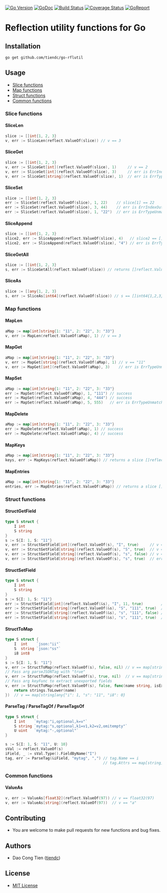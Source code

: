 [![Go Version][gover-img]][gover] [![GoDoc][doc-img]][doc] [![Build Status][ci-img]][ci] [![Coverage Status][cov-img]][cov] [![GoReport][rpt-img]][rpt]

# Reflection utility functions for Go

## Installation

```shell
go get github.com/tiendc/go-rflutil
```

## Usage

- [Slice functions](#slice-functions)
- [Map functions](#map-functions)
- [Struct functions](#struct-functions)
- [Common functions](#common-functions)

### Slice functions

#### SliceLen

```go
slice := []int{1, 2, 3}
v, err := SliceLen(reflect.ValueOf(slice)) // v == 3
```

#### SliceGet

```go
slice := []int{1, 2, 3}
v, err := SliceGet[int](reflect.ValueOf(slice), 1)     // v == 2
v, err := SliceGet[int](reflect.ValueOf(slice), 3)     // err is ErrIndexOutOfRange
v, err := SliceGet[string](reflect.ValueOf(slice), 1)  // err is ErrTypeUnmatched
```

#### SliceSet

```go
slice := []int{1, 2, 3}
err := SliceSet(reflect.ValueOf(slice), 1, 22)    // slice[1] == 22
err := SliceSet(reflect.ValueOf(slice), 3, 44)    // err is ErrIndexOutOfRange
err := SliceSet(reflect.ValueOf(slice), 1, "22")  // err is ErrTypeUnmatched
```

#### SliceAppend

```go
slice := []int{1, 2, 3}
slice2, err := SliceAppend(reflect.ValueOf(slice), 4)   // slice2 == []int{1, 2, 3, 4}
slice2, err := SliceAppend(reflect.ValueOf(slice), "4") // err is ErrTypeUnmatched
```

#### SliceGetAll

```go
slice := []int{1, 2, 3}
s, err := SliceGetAll(reflect.ValueOf(slice)) // returns []reflect.Value
```

#### SliceAs

```go
slice := []any{1, 2, 3}
s, err := SliceAs[int64](reflect.ValueOf(slice)) // s == []int64{1,2,3}
```

### Map functions

#### MapLen

```go
aMap := map[int]string{1: "11", 2: "22", 3: "33"}
v, err := MapLen(reflect.ValueOf(aMap), 1) // v == 3
```

#### MapGet

```go
aMap := map[int]string{1: "11", 2: "22", 3: "33"}
v, err := MapGet[string](reflect.ValueOf(aMap), 1) // v == "11"
v, err := MapGet[int](reflect.ValueOf(aMap), 3)    // err is ErrTypeUnmatched
```

#### MapSet

```go
aMap := map[int]string{1: "11", 2: "22", 3: "33"}
err := MapSet(reflect.ValueOf(aMap), 1, "111") // success
err := MapSet(reflect.ValueOf(aMap), 4, "444") // success
err := MapSet(reflect.ValueOf(aMap), 5, 555)   // err is ErrTypeUnmatched
```

#### MapDelete

```go
aMap := map[int]string{1: "11", 2: "22", 3: "33"}
err := MapDelete(reflect.ValueOf(aMap), 1) // success
err := MapDelete(reflect.ValueOf(aMap), 4) // success
```

#### MapKeys

```go
aMap := map[int]string{1: "11", 2: "22", 3: "33"}
keys, err := MapKeys(reflect.ValueOf(aMap)) // returns a slice []reflect.Value of keys
```

#### MapEntries

```go
aMap := map[int]string{1: "11", 2: "22", 3: "33"}
entries, err := MapEntries(reflect.ValueOf(aMap)) // returns a slice []MapEntry of entries
```

### Struct functions

#### StructGetField

```go
type S struct {
    I int
    S string
}
s := S{I: 1, S: "11"}
v, err := StructGetField[int](reflect.ValueOf(s), "I", true)     // v == 1
v, err := StructGetField[string](reflect.ValueOf(s), "S", true)  // v == "11"
v, err := StructGetField[string](reflect.ValueOf(s), "s", false) // v == "11"
v, err := StructGetField[string](reflect.ValueOf(s), "s", true)  // err is ErrNotFound
```

#### StructSetField

```go
type S struct {
    I int
    S string
}
s := S{I: 1, S: "11"}
err := StructSetField[int](reflect.ValueOf(&s), "I", 11, true)        // success
err := StructSetField[string](reflect.ValueOf(&s), "S", "111", true)  // success
err := StructSetField[string](reflect.ValueOf(&s), "s", "111", false) // success
err := StructSetField[string](reflect.ValueOf(&s), "s", "111", true)  // err is ErrNotFound
```

#### StructToMap

```go
type S struct {
    I  int    `json:"ii"`
    S  string `json:"ss"`
    i8 int8
}
s := S{I: 1, S: "11"}
v, err := StructToMap(reflect.ValueOf(s), false, nil) // v == map[string]any{"I": 1, "S": "11"}
// Pass arg parseJSONTag with "true"
v, err := StructToMap(reflect.ValueOf(s), true, nil)  // v == map[string]any{"ii": 1, "ss": "11"}
// Pass arg keyFunc to extract unexported fields
v, err := StructToMap(reflect.ValueOf(s), false, func(name string, isExported bool) string {
	return strings.ToLower(name)
})  // v == map[string]any{"i": 1, "s": "11", "i8": 0}
```

#### ParseTag / ParseTagOf / ParseTagsOf

```go
type S struct {
    I int    `mytag:"i,optional,k=v"`
    S string `mytag:"s,optional,k1=v1,k2=v2,omitempty"`
    U uint   `mytag:"-,optional"`
}

s := S{I: 1, S: "11", U: 10}
sVal := reflect.ValueOf(s)
iField, _ := sVal.Type().FieldByName("I")
tag, err := ParseTag(&iField, "mytag", ",") // tag.Name == i
                                            // tag.Attrs == map[string]string{"optional": "", "k", "v"}
```

### Common functions

#### ValueAs

```go
v, err := ValueAs[float32](reflect.ValueOf(97)) // v == float32(97)
v, err := ValueAs[string](reflect.ValueOf(97))  // v == "a"
```

## Contributing

- You are welcome to make pull requests for new functions and bug fixes.

## Authors

- Dao Cong Tien ([tiendc](https://github.com/tiendc))

## License

- [MIT License](LICENSE)

[doc-img]: https://pkg.go.dev/badge/github.com/tiendc/go-rflutil
[doc]: https://pkg.go.dev/github.com/tiendc/go-rflutil
[gover-img]: https://img.shields.io/badge/Go-%3E%3D%201.18-blue
[gover]: https://img.shields.io/badge/Go-%3E%3D%201.18-blue
[ci-img]: https://github.com/tiendc/go-rflutil/actions/workflows/go.yml/badge.svg
[ci]: https://github.com/tiendc/go-rflutil/actions/workflows/go.yml
[cov-img]: https://codecov.io/gh/tiendc/go-rflutil/branch/main/graph/badge.svg
[cov]: https://codecov.io/gh/tiendc/go-rflutil
[rpt-img]: https://goreportcard.com/badge/github.com/tiendc/go-rflutil
[rpt]: https://goreportcard.com/report/github.com/tiendc/go-rflutil
